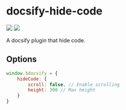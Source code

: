 # docsify-hide-code

![](https://img.shields.io/badge/github-jl15988-000000?logo=github&link=https://github.com/jl15988) ![](https://img.shields.io/badge/github-docsify--hide--code-000000?logo=github&link=https://github.com/jl15988/docsify-hide-code)

A docsify plugin that hide code.



## Options

```js
window.$docsify = {
    hideCode: {
        scroll: false, // Enable scrolling
        height: 300 // Max height
    }
}
```


